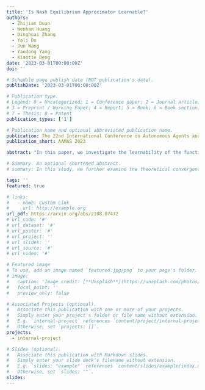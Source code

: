 ```yaml
---
title: 'Is Nash Equilibrium Approximator Learnable?'
authors:
  - Zhijian Duan
  - Wenhan Huang
  - Dinghuai Zhang
  - Yali Du
  - Jun Wang
  - Yaodong Yang
  - Xiaotie Deng
date: '2023-03-01T00:00:00Z'
doi: ''

# Schedule page publish date (NOT publication's date).
publishDate: '2023-03-01T00:00:00Z'

# Publication type.
# Legend: 0 = Uncategorized; 1 = Conference paper; 2 = Journal article;
# 3 = Preprint / Working Paper; 4 = Report; 5 = Book; 6 = Book section;
# 7 = Thesis; 8 = Patent
publication_types: ['1']

# Publication name and optional abbreviated publication name.
publication: The 22nd International Conference on Autonomous Agents and Multiagent Systems
publication_short: AAMAS 2023

abstract: "In this paper, we investigate the learnability of the function approximator that approximates Nash equilibrium (NE) for games generated from a distribution. First, we offer a generalization bound using the Probably Approximately Correct (PAC) learning model. The bound describes the gap between the expected loss and empirical loss of the NE approximator. Afterward, we prove the agnostic PAC learnability of the Nash approximator. In addition to theoretical analysis, we demonstrate an application of NE approximator in experiments. The trained NE approximator can be used to warm-start and accelerate classical NE solvers. Together, our results show the practicability of approximating NE through function approximation."

# Summary. An optional shortened abstract.
# summary: In this study, we further examine the theoretical convergence rate and sample complexity of such regret minimization-based double oracle methods, utilizing a unified framework called RegretMinimizing Double Oracle.

tags: ''
featured: true

# links:
#   - name: Custom Link
#     url: http://example.org
url_pdf: https://arxiv.org/abs/2108.07472
# url_code: '#'
# url_dataset: '#'
# url_poster: '#'
# url_project: ''
# url_slides: ''
# url_source: '#'
# url_video: '#'

# Featured image
# To use, add an image named `featured.jpg/png` to your page's folder.
# image:
#   caption: 'Image credit: [**Unsplash**](https://unsplash.com/photos/pLCdAaMFLTE)'
#   focal_point: ''
#   preview_only: false

# Associated Projects (optional).
#   Associate this publication with one or more of your projects.
#   Simply enter your project's folder or file name without extension.
#   E.g. `internal-project` references `content/project/internal-project/index.md`.
#   Otherwise, set `projects: []`.
projects:
  - internal-project

# Slides (optional).
#   Associate this publication with Markdown slides.
#   Simply enter your slide deck's filename without extension.
#   E.g. `slides: "example"` references `content/slides/example/index.md`.
#   Otherwise, set `slides: ""`.
slides:
---
```

